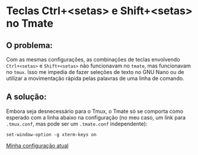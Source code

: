 # Teclas Ctrl+\<setas\> e Shift+\<setas\> no Tmate

## O problema:

Com as mesmas configurações, as combinações de teclas envolvendo `Ctrl+<setas>` e `Shift+<setas>` não funcionavam no `tmate`, mas funcionavam no `tmux`. Isso me impedia de fazer seleções de texto no GNU Nano ou de utilizar a movimentação rápida pelas palavras de uma linha de comando.

## A solução:

Embora seja desnecessário para o Tmux, o Tmate só se comporta como esperado com a linha abaixo na configuração (no meu caso, um link para `.tmux.conf`, mas pode ser um `.tmate.conf` independente):

```
set-window-option -g xterm-keys on
```

[Minha configuração atual](https://codeberg.org/blau_araujo/tmux-videos/src/branch/main/conf/tmux.conf)